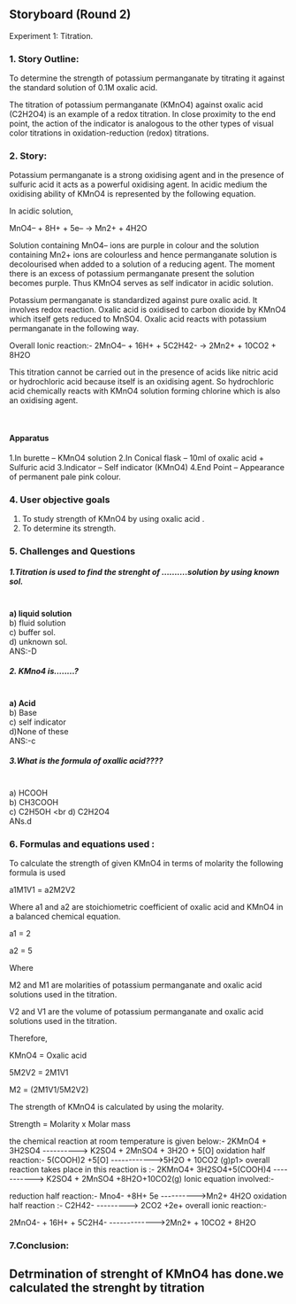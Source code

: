 ## Storyboard (Round 2)

Experiment 1: Titration.

### 1. Story Outline:

To determine the strength of potassium permanganate by titrating it against the standard solution of 0.1M oxalic acid.

The titration of potassium permanganate (KMnO4) against oxalic acid (C2H2O4) is an example of a redox titration. In close proximity to the end point, the action of the indicator is analogous to the other types of visual color titrations in oxidation-reduction (redox) titrations.
### 2. Story:

Potassium permanganate is a strong oxidising agent and in the presence of sulfuric acid it acts as a powerful oxidising agent. In acidic medium the oxidising ability of KMnO4 is represented by the following equation.

In acidic solution,

MnO4– + 8H+ + 5e– → Mn2+ + 4H2O

Solution containing MnO4– ions are purple in colour and the solution containing Mn2+ ions are colourless and hence permanganate solution is decolourised when added to a solution of a reducing agent. The moment there is an excess of potassium permanganate present the solution becomes purple. Thus KMnO4 serves as self indicator in acidic solution.

Potassium permanganate is standardized against pure oxalic acid. It involves redox reaction. Oxalic acid is oxidised to carbon dioxide by KMnO4 which itself gets reduced to MnSO4. Oxalic acid reacts with potassium permanganate in the following way.


Overall Ionic reaction:- 2MnO4– + 16H+ + 5C2H42- → 2Mn2+ + 10CO2 + 8H2O

This titration cannot be carried out in the presence of acids like nitric acid or hydrochloric acid because itself is an oxidising agent. So hydrochloric acid chemically reacts with KMnO4 solution forming chlorine which is also an oxidising agent.

<br>

#### Apparatus

1.In burette – KMnO4 solution
2.In Conical flask – 10ml of oxalic acid + Sulfuric acid
3.Indicator – Self indicator (KMnO4)
4.End Point – Appearance of permanent pale pink colour.

### 4. User objective goals
1. To study strength of KMnO4 by using oxalic acid .
2. To determine its strength.


### 5. Challenges and Questions
##### 1.Titration  is used to find the strenght of ..........solution by using known sol.
<br> <b> a) liquid solution </b> 
<br> b) fluid solution
<br> c) buffer sol. 
<br> d) unknown sol.
<br> ANS:-D

##### 2.	KMno4 is........?
<br> <b> a)	Acid  </b>
<br> b) Base
<br> c) self indicator
<br> d)None of these
<br> ANS:-c

##### 3.What is the formula of oxallic acid????
<br> a) HCOOH 
<br> b)	CH3COOH
<br> c) C2H5OH
<br  d) C2H2O4     </b>
<br> ANs.d



### 6. Formulas and equations used :
To calculate the strength of given KMnO4 in terms of molarity the following formula is used

a1M1V1 = a2M2V2

Where a1 and a2 are stoichiometric coefficient of oxalic acid and KMnO4 in a balanced chemical equation.

a1 = 2

a2 = 5

Where

M2 and M1 are molarities of potassium permanganate and oxalic acid solutions used in the titration.

V2 and V1 are the volume of potassium permanganate and oxalic acid solutions used in the titration.

Therefore,

KMnO4 = Oxalic acid

5M2V2 = 2M1V1

M2 = (2M1V1/5M2V2)

The strength of KMnO4 is calculated by using the molarity.

Strength = Molarity x Molar mass

the chemical reaction at room temperature is given below:-
2KMnO4 + 3H2SO4 ----------> K2SO4 + 2MnSO4 + 3H2O + 5[O]
oxidation half reaction:-
5(COOH)2 +5[O] ------------>5H2O + 10CO2 (g)p1>
overall reaction takes place in this reaction is :-
2KMnO4+ 3H2SO4+5(COOH)4 -----------> K2SO4 + 2MnSO4 +8H2O+10CO2(g)
Ionic equation involved:-

reduction half reaction:-
Mno4- +8H+ 5e ---------->Mn2+ 4H2O
oxidation half reaction :-
C2H42- ---------> 2CO2 +2e+
overall ionic reaction:-

2MnO4- + 16H+ + 5C2H4- ------------->2Mn2+ + 10CO2 + 8H2O


### 7.Conclusion:
## Detrmination of strenght of KMnO4 has done.we calculated the strenght by titration






